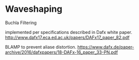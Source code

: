 # Waveshaping
Buchla Filtering

implemented per specifications described in Dafx white paper.
http://www.dafx17.eca.ed.ac.uk/papers/DAFx17_paper_82.pdf

BLAMP to prevent aliase distortion.
https://www.dafx.de/paper-archive/2016/dafxpapers/18-DAFx-16_paper_33-PN.pdf
